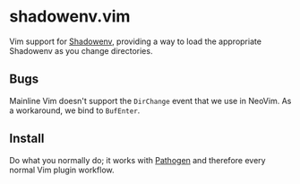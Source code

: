 # shadowenv.vim

Vim support for [Shadowenv](https://shopify.github.io/shadowenv), providing a way to load the
appropriate Shadowenv as you change directories.

## Bugs

Mainline Vim doesn't support the `DirChange` event that we use in NeoVim. As a workaround, we bind
to `BufEnter`.

## Install

Do what you normally do; it works with [Pathogen](https://github.com/tpope/vim-pathogen) and
therefore every normal Vim plugin workflow.
